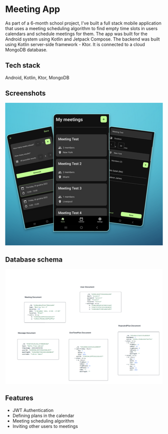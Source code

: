 
# Meeting App

As part of a 6-month school project, I've built a full stack mobile application that uses a meeting scheduling algorithm to find empty time slots in users calendars and schedule meetings for them. The app was built for the Android system using Kotlin and Jetpack Compose. The backend was built using Kotlin server-side framework - Ktor. It is connected to a cloud MongoDB database.


## Tech stack

Android, Kotlin, Ktor, MongoDB
## Screenshots

![App Screenshot](img/meeting_app_ss.png)


## Database schema

![App Screenshot](img/mongo_schema.png)


## Features

- JWT Authentication
- Defining plans in the calendar
- Meeting scheduling algorithm
- Inviting other users to meetings

